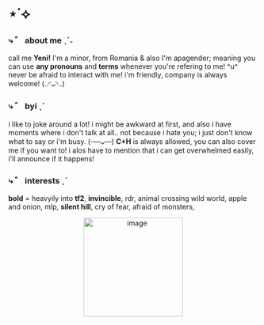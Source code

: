# ⋆˙⟡
### ⤷ ゛ about me ˎˊ˗
call me **Yeni!** I'm a minor, from Romania & also I'm apagender; meaning you can use **any pronouns** and **terms** whenever you're refering to me! ^u^
never be afraid to interact with me! i'm friendly, company is always welcome! (..◜ᴗ◝..)

### ⤷ ゛ byi ˎˊ
i like to joke around a lot! i might be awkward at first, and also i have moments where i don't talk at all.. not because i hate you; i just don't know what to say or i'm busy. (ᵕ—ᴗ—) **C+H** is always allowed, you can also cover me if you want to! i alos have to mention that i can get overwhelmed easily, i'll announce if it happens!

### ⤷ ゛ interests ˎˊ 
**bold** = heavyily into 
**tf2**, **invincible**, rdr, animal crossing wild world, apple and onion, mlp, **silent hill**, cry of fear, afraid of monsters, 

<div align="center">
<img width="200" height="200" alt="image" src="https://github.com/user-attachments/assets/02701870-ff4a-4b03-8e95-0d9684e5f26b" />





















